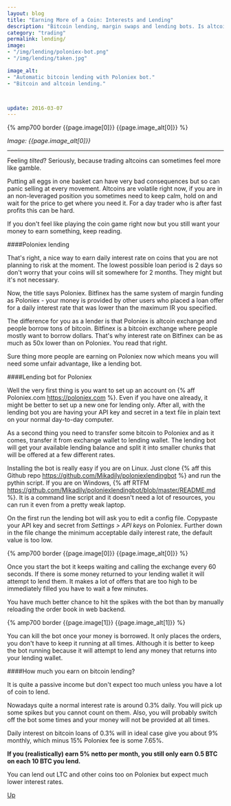 ```yaml
---
layout: blog
title: "Earning More of a Coin: Interests and Lending"
description: "Bitcoin lending, margin swaps and lending bots. Is altcoin lending worth it or better to stick with BTC loans?"
category: "trading"
permalink: lending/
image:
- "/img/lending/poloniex-bot.png"
- "/img/lending/taken.jpg"

image_alt:
- "Automatic bitcoin lending with Poloniex bot."
- "Bitcoin and altcoin lending."



update: 2016-03-07
---
```



{% amp700 border {{page.image[0]}} {{page.image_alt[0]}} %}

_Image: {{page.image_alt[0]}}_

________________________

Feeling _tilted_? Seriously, because trading altcoins can sometimes feel more like gamble.

Putting all eggs in one basket can have very bad consequences but so can panic selling at every movement. Altcoins are volatile right now, if you are in an non-leveraged position you sometimes need to keep calm, hold on and wait for the price to get where you need it. For a day trader who is after fast profits this can be hard.

If you don't feel like playing the coin game right now but you still want your money to earn something, keep reading.

####Poloniex lending

That's right, a nice way to earn daily interest rate on coins that you are not planning to risk at the moment. The lowest possible loan period is 2 days so don't worry that your coins will sit somewhere for 2 months. They might but it's not necessary.

Now, the title says Poloniex. Bitfinex has the same system of margin funding as Poloniex - your money is provided by other users who placed a loan offer for a daily interest rate that was lower than the maximum IR you specified.

The difference for you as a lender is that Poloniex is altcoin exchange and people borrow tons of bitcoin. Bitfinex is a bitcoin exchange where people mostly want to borrow dollars. That's why interest rate on Bitfinex can be as much as 50x lower than on Poloniex. You read that right.

Sure thing more people are earning on Poloniex now which means you will need some unfair advantage, like a lending bot.

####Lending bot for Poloniex

Well the very first thing is you want to set up an account on {% aff Poloniex.com https://poloniex.com %}. Even if you have one already, it might be better to set up a new one for lending only. After all, with the lending bot you are having your API key and secret in a text file in plain text on your normal day-to-day computer.

As a second thing you need to transfer some bitcoin to Poloniex and as it comes, transfer it from exchange wallet to lending wallet. The lending bot will get your available lending balance and split it into smaller chunks that will be offered at a few different rates.

Installing the bot is really easy if you are on Linux. Just clone {% aff this Github repo https://github.com/Mikadily/poloniexlendingbot %} and run the pythin script. If you are on Windows, {% aff RTFM https://github.com/Mikadily/poloniexlendingbot/blob/master/README.md %}. It is a command line script and it doesn't need a lot of resources, you can run it even from a pretty weak laptop.

On the first run the lending bot will ask you to edit a config file. Copypaste your API key and secret from _Settings > API keys_ on Poloniex. Further down in the file change the minimum acceptable daily interest rate, the default value is too low.

{% amp700 border {{page.image[0]}} {{page.image_alt[0]}} %}

Once you start the bot it keeps waiting and calling the exchange every 60 seconds. If there is some money returned to your lending wallet it will attempt to lend them. It makes a lot of offers that are too high to be immediately filled you have to wait a few minutes.

You have much better chance to hit the spikes with the bot than by manually reloading the order book in web backend.

{% amp700 border {{page.image[1]}} {{page.image_alt[1]}} %}

You can kill the bot once your money is borrowed. It only places the orders, you don't have to keep it running at all times. Although it is better to keep the bot running because it will attempt to lend any money that returns into your lending wallet.

####How much you earn on bitcoin lending?

It is quite a passive income but don't expect too much unless you have a lot of coin to lend.

Nowadays quite a normal interest rate is around 0.3% daily. You will pick up some spikes but you cannot count on them. Also, you will probably switch off the bot some times and your money will not be provided at all times.

Daily interest on bitcoin loans of 0.3% will in ideal case give you about 9% monthly, which minus 15% Poloniex fee is some 7.65%.

**If you (realistically) earn 5% netto per month, you still only earn 0.5 BTC on each 10 BTC you lend.**

You can lend out LTC and other coins too on Poloniex but expect much lower interest rates.

[Up](#)
